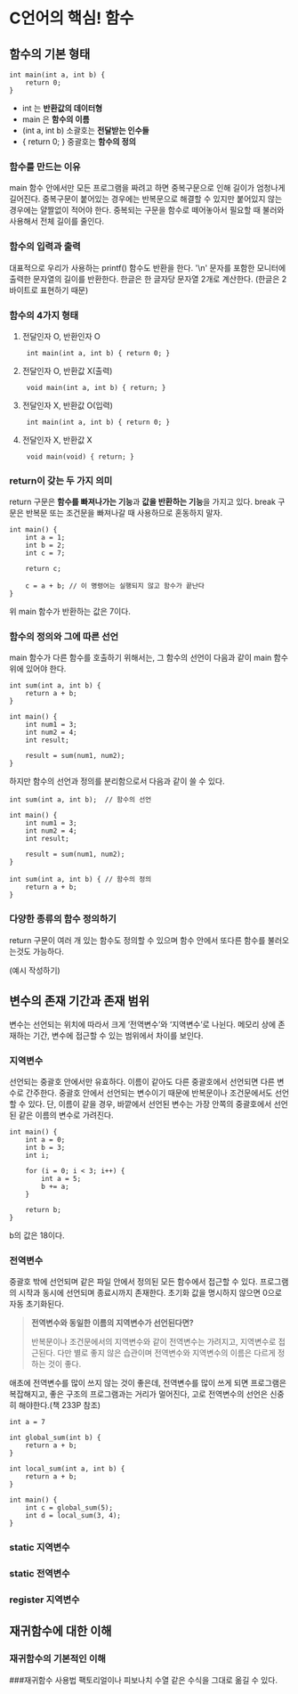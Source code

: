 # C언어의 핵심! 함수

## 함수의 기본 형태
    int main(int a, int b) { 
        return 0;
    }

* int 는 **반환값의 데이터형**
* main 은 **함수의 이름**
* (int a, int b) 소괄호는 **전달받는 인수들**
* { return 0; } 중괄호는 **함수의 정의**
	
### 함수를 만드는 이유
main 함수 안에서만 모든 프로그램을 짜려고 하면 중복구문으로 인해 길이가 엄청나게 길어진다. 중복구문이 붙어있는 경우에는 반복문으로 해결할 수 있지만 붙어있지 않는 경우에는 얄짤없이 적어야 한다. 중복되는 구문을 함수로 떼어놓아서 필요할 때 불러와 사용해서 전체 길이를 줄인다.

### 함수의 입력과 출력

대표적으로 우리가 사용하는 printf() 함수도 반환을 한다. '\n' 문자를 포함한 모니터에 출력한 문자열의 길이를 반환한다. 한글은 한 글자당 문자열 2개로 계산한다. (한글은 2바이트로 표현하기 때문)

### 함수의 4가지 형태

1. 전달인자 O, 반환인자 O
  
        int main(int a, int b) { return 0; }

2. 전달인자 O, 반환값 X(출력)

        void main(int a, int b) { return; }

3. 전달인자 X, 반환값 O(입력)

        int main(int a, int b) { return 0; }

4. 전달인자 X, 반환값 X

        void main(void) { return; }

### return이 갖는 두 가지 의미
return 구문은 **함수를 빠져나가는 기능**과 **값을 반환하는 기능**을 가지고 있다. break 구문은 반복문 또는 조건문을 빠져나갈 때 사용하므로 혼동하지 말자.

    int main() {
        int a = 1;
        int b = 2;
        int c = 7;        

        return c;

        c = a + b; // 이 명령어는 실행되지 않고 함수가 끝난다
    }

위 main 함수가 반환하는 값은 7이다.

### 함수의 정의와 그에 따른 선언
main 함수가 다른 함수를 호출하기 위해서는, 그 함수의 선언이 다음과 같이 main 함수 위에 있어야 한다.

    int sum(int a, int b) {
        return a + b;
    }
    
    int main() {
        int num1 = 3;
        int num2 = 4;
        int result;

        result = sum(num1, num2);
    }

하지만 함수의 선언과 정의를 분리함으로서 다음과 같이 쓸 수 있다.

    int sum(int a, int b);  // 함수의 선언
    
    int main() {
        int num1 = 3;
        int num2 = 4;
        int result;

        result = sum(num1, num2);
    }

    int sum(int a, int b) { // 함수의 정의
        return a + b;
    }

### 다양한 종류의 함수 정의하기

return 구문이 여러 개 있는 함수도 정의할 수 있으며 함수 안에서 또다른 함수를 불러오는것도 가능하다.

(예시 작성하기)

## 변수의 존재 기간과 존재 범위
변수는 선언되는 위치에 따라서 크게 ‘전역변수’와 ‘지역변수’로 나뉜다. 메모리 상에 존재하는 기간, 변수에 접근할 수 있는 범위에서 차이를 보인다.

### 지역변수
선언되는 중괄호 안에서만 유효하다. 이름이 같아도 다른 중괄호에서 선언되면 다른 변수로 간주한다. 중괄호 안에서 선언되는 변수이기 때문에 반복문이나 조건문에서도 선언할 수 있다. 단, 이름이 같을 경우, 바깥에서 선언된 변수는 가장 안쪽의 중괄호에서 선언된 같은 이름의 변수로 가려진다.

    int main() {
        int a = 0; 
        int b = 3;
        int i;
        
        for (i = 0; i < 3; i++) {
            int a = 5;
            b += a;
        }
        
        return b;
    }

b의 값은 18이다.

### 전역변수
중괄호 밖에 선언되며 같은 파일 안에서 정의된 모든 함수에서 접근할 수 있다. 프로그램의 시작과 동시에 선언되며 종료시까지 존재한다. 초기화 값을 명시하지 않으면 0으로 자동 초기화된다.

>**전역변수와 동일한 이름의 지역변수가 선언된다면?**
>
>반복문이나 조건문에서의 지역변수와 같이 전역변수는 가려지고, 지역변수로 접근된다. 다만 별로 좋지 않은 습관이며 전역변수와 지역변수의 이름은 다르게 정하는 것이 좋다. 

애초에 전역변수를 많이 쓰지 않는 것이 좋은데, 전역변수를 많이 쓰게 되면 프로그램은 복잡해지고, 좋은 구조의 프로그램과는 거리가 멀어진다, 고로 전역변수의 선언은 신중히 해야한다.(책 233P 참조)

    int a = 7

    int global_sum(int b) {
        return a + b;
    }

    int local_sum(int a, int b) {
        return a + b;
    }

    int main() {
        int c = global_sum(5);
        int d = local_sum(3, 4);
    }

### static 지역변수

### static 전역변수

### register 지역변수

## 재귀함수에 대한 이해

### 재귀함수의 기본적인 이해

###재귀함수 사용법
팩토리얼이나 피보나치 수열 같은 수식을 그대로 옮길 수 있다.

